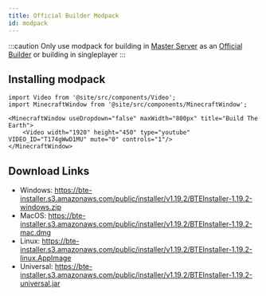 ```yaml
---
title: Official Builder Modpack
id: modpack
---
```

:::caution
Only use modpack for building in [Master Server](../intro/getting-started/visiting#1-master-server) as an [Official Builder](../intro/getting-started/builder-system) or building in singleplayer
:::

## Installing modpack 
```mdx-code-block
import Video from '@site/src/components/Video';
import MinecraftWindow from '@site/src/components/MinecraftWindow';

<MinecraftWindow useDropdown="false" maxWidth="800px" title="Build The Earth">
    <Video width="1920" height="450" type="youtube" VIDEO_ID="T174gWwD1MU" mute="0" controls="1"/>
</MinecraftWindow>
```

## Download Links
- Windows: https://bte-installer.s3.amazonaws.com/public/installer/v1.19.2/BTEInstaller-1.19.2-windows.zip
- MacOS: https://bte-installer.s3.amazonaws.com/public/installer/v1.19.2/BTEInstaller-1.19.2-mac.dmg
- Linux: https://bte-installer.s3.amazonaws.com/public/installer/v1.19.2/BTEInstaller-1.19.2-linux.AppImage
- Universal: https://bte-installer.s3.amazonaws.com/public/installer/v1.19.2/BTEInstaller-1.19.2-universal.jar

